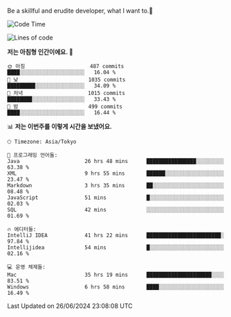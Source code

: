 Be a skillful and erudite developer, what I want to.👶

<!--START_SECTION:waka-->
![Code Time](http://img.shields.io/badge/Code%20Time-952%20hrs%2047%20mins-blue)

![Lines of code](https://img.shields.io/badge/%EC%A0%80%EB%8A%94%20%EC%97%AC%ED%83%9C%EA%B9%8C%EC%A7%80%20-2.5%20million%20%EC%A4%84%EC%9D%98%20%EC%BD%94%EB%93%9C%EB%A5%BC%20%EC%9E%91%EC%84%B1%ED%96%88%EC%96%B4%EC%9A%94.-blue)

**저는 아침형 인간이에요. 🐤** 

```text
🌞 아침                     487 commits         ████░░░░░░░░░░░░░░░░░░░░░   16.04 % 
🌆 낮　                     1035 commits        █████████░░░░░░░░░░░░░░░░   34.09 % 
🌃 저녁                     1015 commits        ████████░░░░░░░░░░░░░░░░░   33.43 % 
🌙 밤　                     499 commits         ████░░░░░░░░░░░░░░░░░░░░░   16.44 % 
```


📊 **저는 이번주를 이렇게 시간을 보냈어요.** 

```text
🕑︎ Timezone: Asia/Tokyo

💬 프로그래밍 언어들: 
Java                     26 hrs 48 mins      ████████████████░░░░░░░░░   63.38 % 
XML                      9 hrs 55 mins       ██████░░░░░░░░░░░░░░░░░░░   23.47 % 
Markdown                 3 hrs 35 mins       ██░░░░░░░░░░░░░░░░░░░░░░░   08.48 % 
JavaScript               51 mins             █░░░░░░░░░░░░░░░░░░░░░░░░   02.03 % 
SQL                      42 mins             ░░░░░░░░░░░░░░░░░░░░░░░░░   01.69 % 

🔥 에디터들: 
IntelliJ IDEA            41 hrs 22 mins      ████████████████████████░   97.84 % 
Intellijidea             54 mins             █░░░░░░░░░░░░░░░░░░░░░░░░   02.16 % 

💻 운영 체제들: 
Mac                      35 hrs 19 mins      █████████████████████░░░░   83.51 % 
Windows                  6 hrs 58 mins       ████░░░░░░░░░░░░░░░░░░░░░   16.49 % 
```


 Last Updated on 26/06/2024 23:08:08 UTC
<!--END_SECTION:waka-->

